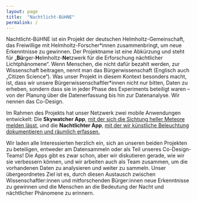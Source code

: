 ```yaml
---
layout: page
title:  "Nachtlicht-BüHNE"
permalink: /
---
```

Nachtlicht-BüHNE ist ein Projekt der deutschen Helmholtz-Gemeinschaft, das Freiwillige mit Helmholtz-Forscher\*innen zusammenbringt, um neue Erkenntnisse zu gewinnen. Der Projektname ist eine Abkürzung und steht für „**Bü**rger-**H**elmholtz-**Ne**tzwerk für die Erforschung nächtlicher Lichtphänomene“. Wenn Menschen, die nicht dafür bezahlt werden, zur Wissenschaft beitragen, nennt man das Bürgerwissenschaft (Englisch auch „Citizen Science“). Was unser Projekt in diesem Kontext besonders macht, ist, dass wir unsere Bürgerwissenschaftler*innen nicht nur bitten, Daten zu erheben, sondern dass sie in jeder Phase des Experiments beteiligt waren – von der Planung über die Datenerfassung bis hin zur Datenanalyse. Wir nennen das Co-Design.

Im Rahmen des Projekts hat unser Netzwerk zwei mobile Anwendungen entwickelt: Die **Skywatcher App**, [mit der sich die Sichtung heller Meteore melden lässt](/feuerkugeln), und die **Nachtlichter App**, [mit der wir künstliche Beleuchtung dokumentieren und räumlich erfassen.](/nachtlichter)

Wir laden alle Interessierten herzlich ein, sich an unseren beiden Projekten zu beteiligen, entweder am Datensammeln oder als Teil unseres Co-Design-Teams! Die Apps gibt es zwar schon, aber wir diskutieren gerade, wie wir sie verbessern können, und wir arbeiten auch als Team zusammen, um die vorhandenen Daten zu analysieren und weiter zu sammeln. Unser übergeordnetes Ziel ist es, durch diesen Austausch zwischen Wissenschaftler:innen und mitforschenden Bürger:innen neue Erkenntnisse zu gewinnen und die Menschen an die Bedeutung der Nacht und nächtlicher Phänomene zu erinnern.